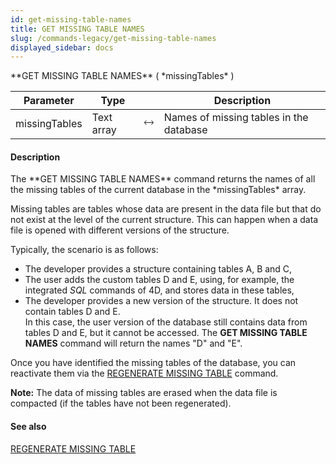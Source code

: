 ```yaml
---
id: get-missing-table-names
title: GET MISSING TABLE NAMES
slug: /commands-legacy/get-missing-table-names
displayed_sidebar: docs
---
```


<!--REF #_command_.GET MISSING TABLE NAMES.Syntax-->**GET MISSING TABLE NAMES** ( *missingTables* )<!-- END REF-->
<!--REF #_command_.GET MISSING TABLE NAMES.Params-->
| Parameter | Type |  | Description |
| --- | --- | --- | --- |
| missingTables | Text array | &#x1F858; | Names of missing tables in the database |

<!-- END REF-->

#### Description 

<!--REF #_command_.GET MISSING TABLE NAMES.Summary-->The **GET MISSING TABLE NAMES** command returns the names of all the missing tables of the current database in the *missingTables* array.<!-- END REF-->

Missing tables are tables whose data are present in the data file but that do not exist at the level of the current structure. This can happen when a data file is opened with different versions of the structure. 

Typically, the scenario is as follows:

* The developer provides a structure containing tables A, B and C,
* The user adds the custom tables D and E, using, for example, the integrated *SQL* commands of 4D, and stores data in these tables,
* The developer provides a new version of the structure. It does not contain tables D and E.  
In this case, the user version of the database still contains data from tables D and E, but it cannot be accessed. The **GET MISSING TABLE NAMES** command will return the names "D" and "E".

Once you have identified the missing tables of the database, you can reactivate them via the [REGENERATE MISSING TABLE](regenerate-missing-table.md) command.

**Note:** The data of missing tables are erased when the data file is compacted (if the tables have not been regenerated). 

#### See also 

[REGENERATE MISSING TABLE](regenerate-missing-table.md)  